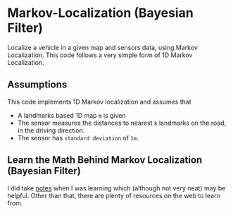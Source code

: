 # Markov-Localization (Bayesian Filter)

Localize a vehicle in a given map and sensors data, using Markov Localization. This code follows a very simple form of 1D Markov Localization.

## Assumptions

This code implements 1D Markov localization and assumes that 

- A landmarks based 1D map `m` is given 
- The sensor measures the distances to nearest `k` landmarks on the road, in the driving direction. 
- The sensor has `standard deviation` of `1m`.

## Learn the Math Behind Markov Localization (Bayesian Filter)

I did take [notes](https://drive.google.com/open?id=0Bxv9kPZMr-zbWFBXUXp4UHRyNzA) when I was learning which (although not very neat) may be helpful. Other than that, there are plenty of resources on the web to learn from.


